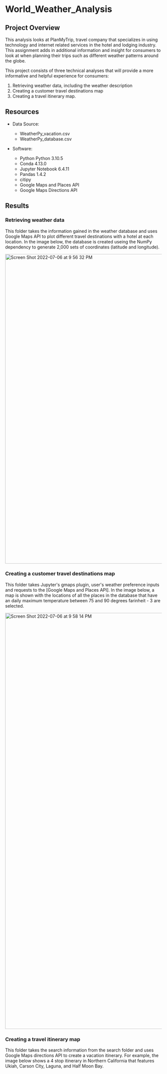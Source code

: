 # World_Weather_Analysis

## Project Overview

This analysis looks at PlanMyTrip, travel company that specializes in using technology and internet related services in the hotel and lodging industry. This assignment adds in additional information and insight for consumers to look at when planning their trips such as different weather patterns around the globe.

This project consists of three technical analyses that will provide a more informative and helpful experience for consumers:

1. Retrieving weather data, including the weather description
2. Creating a customer travel destinations map
3. Creating a travel itinerary map.

## Resources

- Data Source:
  - WeatherPy_vacation.csv
  - WeatherPy_database.csv

- Software:
  - Python Python 3.10.5
  - Conda 4.13.0
  - Jupyter Notebook 6.4.11
  - Pandas 1.4.2
  - citipy
  - Google Maps and Places API
  - Google Maps Directions API

## Results

### Retrieving weather data

This folder takes the information gained in the weather database and uses Google Maps API to plot different travel destinations with a hotel at each location. In the image below, the database is created useing the NumPy dependency to generate 2,000 sets of coordinates (latitude and longitude).

<img width="991" alt="Screen Shot 2022-07-06 at 9 56 32 PM" src="https://user-images.githubusercontent.com/102444078/177694463-036703ea-5170-472d-8e03-b4bff1798307.png">



### Creating a customer travel destinations map

This folder takes Jupyter's gmaps plugin, user's weather preference inputs and requests to the [Google Maps and Places API]. In the image below, a map is  shown with the locations of all the places in the database that have an daily maximum temperature between 75 and 90 degrees farinheit - 3 are selected. 

<img width="1332" alt="Screen Shot 2022-07-06 at 9 58 14 PM" src="https://user-images.githubusercontent.com/102444078/177694664-4383b14a-2136-47f6-9442-92822f4528b0.png">

### Creating a travel itinerary map

This folder takes the search information from the search folder and uses Google Maps directions API to create a vacation itinerary. For example, the image below shows a 4 stop itinerary in Northern California that features Ukiah, Carson City, Laguna, and Half Moon Bay.
